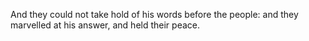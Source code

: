 And they could not take hold of his words before the people: and they marvelled at his answer, and held their peace.
